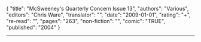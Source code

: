 {
"title": "McSweeney's Quarterly Concern Issue 13",
"authors": "Various",
"editors": "Chris Ware",
"translator": "",
"date": "2009-01-01",
"rating": "+",
"re-read": "",
"pages": "263",
"non-fiction": "",
"comic": "TRUE",
"published": "2004"
}

---
